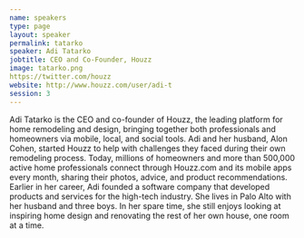 ```yaml
---
name: speakers
type: page
layout: speaker
permalink: tatarko
speaker: Adi Tatarko
jobtitle: CEO and Co-Founder, Houzz
image: tatarko.png
https://twitter.com/houzz
website: http://www.houzz.com/user/adi-t
session: 3
---
```

Adi Tatarko is the CEO and co-founder of Houzz, the leading platform for home remodeling and design, bringing together both professionals and homeowners via mobile, local, and social tools. Adi and her husband, Alon Cohen, started Houzz to help with challenges they faced during their own remodeling process. Today, millions of homeowners and more than 500,000 active home professionals connect through Houzz.com and its mobile apps every month, sharing their photos, advice, and product recommendations. Earlier in her career, Adi founded a software company that developed products and services for the high-tech industry. She lives in Palo Alto with her husband and three boys. In her spare time, she still enjoys looking at inspiring home design and renovating the rest of her own house, one room at a time.